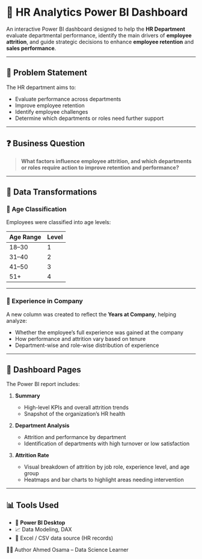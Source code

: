 # 👥 HR Analytics Power BI Dashboard

An interactive Power BI dashboard designed to help the **HR Department** evaluate departmental performance, identify the main drivers of **employee attrition**, and guide strategic decisions to enhance **employee retention** and **sales performance**.

---

## 🧠 Problem Statement

The HR department aims to:

- Evaluate performance across departments
- Improve employee retention
- Identify employee challenges
- Determine which departments or roles need further support

---

## ❓ Business Question

> **What factors influence employee attrition, and which departments or roles require action to improve retention and performance?**

---

## 🔧 Data Transformations

### 📌 Age Classification

Employees were classified into age levels:

| Age Range | Level |
|-----------|-------|
| 18–30     | 1     |
| 31–40     | 2     |
| 41–50     | 3     |
| 51+       | 4     |

---

### 📌 Experience in Company

A new column was created to reflect the **Years at Company**, helping analyze:

- Whether the employee’s full experience was gained at the company
- How performance and attrition vary based on tenure
- Department-wise and role-wise distribution of experience

---

## 📄 Dashboard Pages

The Power BI report includes:

1. **Summary**  
   - High-level KPIs and overall attrition trends  
   - Snapshot of the organization’s HR health  

2. **Department Analysis**  
   - Attrition and performance by department  
   - Identification of departments with high turnover or low satisfaction  

3. **Attrition Rate**  
   - Visual breakdown of attrition by job role, experience level, and age group  
   - Heatmaps and bar charts to highlight areas needing intervention

---

## 📊 Tools Used

- 🧩 **Power BI Desktop**
- 📈 Data Modeling, DAX
- 📁 Excel / CSV data source (HR records)

👨‍💻 Author
Ahmed Osama – Data Science Learner